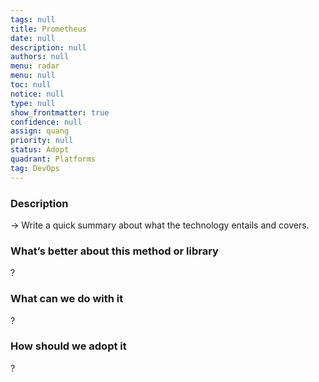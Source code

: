 ```yaml
---
tags: null
title: Prometheus
date: null
description: null
authors: null
menu: radar
menu: null
toc: null
notice: null
type: null
show_frontmatter: true
confidence: null
assign: quang
priority: null
status: Adopt
quadrant: Platforms
tag: DevOps
---
```


<!-- table_of_contents 46c2ef0c-2d22-42b6-8f6b-d5acaa375e1b -->

### Description

→ Write a quick summary about what the technology entails and covers.

### What’s better about this method or library

?

### What can we do with it

?

### How should we adopt it

?

<!-- child_database a4a12460-6565-490a-9aa5-089ed3f4e16b -->
